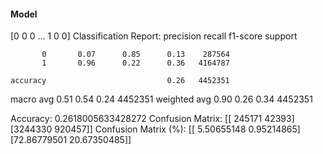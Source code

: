 #### Model
[0 0 0 ... 1 0 0]
Classification Report:
              precision    recall  f1-score   support

           0       0.07      0.85      0.13    287564
           1       0.96      0.22      0.36   4164787

    accuracy                           0.26   4452351
   macro avg       0.51      0.54      0.24   4452351
weighted avg       0.90      0.26      0.34   4452351

Accuracy: 0.2618005633428272
Confusion Matrix:
[[ 245171   42393]
 [3244330  920457]]
Confusion Matrix (%):
[[ 5.50655148  0.95214865]
 [72.86779501 20.67350485]]
